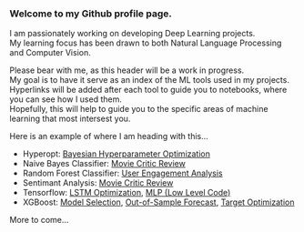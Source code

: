 ### Welcome to my Github profile page.

I am passionately working on developing Deep Learning projects.  
My learning focus has been drawn to both Natural Language Processing and Computer Vision.

Please bear with me, as this header will be a work in progress.  
My goal is to have it serve as an index of the ML tools used in my projects.  
Hyperlinks will be added after each tool to guide you to notebooks, where you can see how I used them.  
Hopefully, this will help to guide you to the specific areas of machine learning that most intersest you.  

Here is an example of where I am heading with this...  
- Hyperopt: [Bayesian Hyperparameter Optimization](https://github.com/christianspybrook/movie_actor_tree_ensembles/blob/master/xgboost/capstone2_xgb_regressor_optimized_target.ipynb) 
- Naive Bayes Classifier: [Movie Critic Review](https://github.com/christianspybrook/springboard/blob/master/critic_reviews_naive_bayes/naive_bayes_project.ipynb) 
- Random Forest Classifier: [User Engagement Analysis](https://github.com/christianspybrook/springboard/blob/master/user_engagement_feature_importance/relax_challenge.ipynb)
- Sentimant Analysis: [Movie Critic Review](https://github.com/christianspybrook/springboard/blob/master/critic_reviews_naive_bayes/naive_bayes_project.ipynb)
- Tensorflow: [LSTM Optimization](https://github.com/christianspybrook/lstm_sentiment_analysis/blob/master/lstm_model_exploration/lstm_model_exploration_nb/lstm_model_exploration.ipynb), [MLP (Low Level Code)](https://github.com/christianspybrook/springboard/blob/master/game_sales_tensorflow/tf_logging.py)  
- XGBoost: [Model Selection](https://github.com/christianspybrook/movie_actor_tree_ensembles/blob/master/xgboost/capstone2_xgb_regressor_optimized_target.ipynb), [Out-of-Sample Forecast](https://github.com/christianspybrook/movie_actor_tree_ensembles/blob/master/predictions/capstone2_predict_by_year.ipynb), [Target Optimization](https://github.com/christianspybrook/movie_actor_tree_ensembles/blob/master/data_wrangling/capstone2_optimize_target.ipynb)

More to come...
